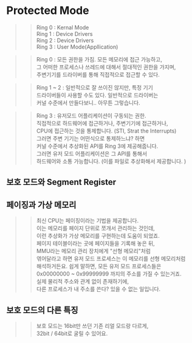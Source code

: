 # Protected Mode

>> Ring 0 : Kernal Mode  
>> Ring 1 : Device Drivers  
>> Ring 2 : Device Drivers  
>> Ring 3 : User Mode(Appllication)  


>> Ring 0 : 모든 권한을 가짐. 모든 메모리에 접근 가능하고,  
>> 그 어떠한 프로세스나 쓰레드에 대해서 절대적인 권한을 가지며,  
>> 주변기기를 드라이버를 통해 직접적으로 접근할 수 있다.  

>> Ring 1 ~ 2 : 일반적으로 잘 쓰이진 않지만, 특정 기기  
>> 드라이버들이 사용할 수도 있다.  일반적으로 드라이버는  
>> 커널 수준에서 만들다보니.. 아무튼 그렇습니다.  

>> Ring 3 : 유저모드 어플리케이션이 구동되는 권한.    
>> 직접적으로 하드웨어에 접근하거나, 주변기기에 접근하거나,    
>> CPU에 접근하는 것을 통제합니다.  (STI, Strat the Interrupts)  
>> 그러면 주변 기기는 어떤식으로 통제하느냐? 하면  
>> 커널 수준에서 추상화된 API를 Ring 3에 제공해줍니다.  
>> 그러면 유저 모드 어플리케이션은 그 API를 통해서  
>> 하드웨어와 소통 가능합니다.  (이를 파일로 추상화해서 제공합니다. )  


## 보호 모드와 Segment Register

## 페이징과 가상 메모리
>> 최신 CPU는 페이징이라는 기법을 제공합니다.  
>> 이는 메모리를 페이지 단위로 쪼개서 관리하는 것인데,  
>> 이런 추상화가 가상 메모리를 구현하는데 도움이 되었죠.  
>> 페이지 테이블이라는 곳에 페이지들을 기록해 놓은 뒤,  
>> MMU라는 메모리 관리 장치에게 "선형 메모리"처럼  
>> 엮어달라고 하면 유저 모드 프로세스는 이 메모리를 선형 메모리처럼  
>> 해석하거든요. 쉽게 말하면, 모든 유저 모드 프로세스들은  
>> 0x00000000 ~ 0x99999999 까지의 주소를 가질 수 있는거죠.   
>> 실제 물리적 주소와 관계 없이 존재하기에,  
>> 다른 프로세스가 내 주소를 쓴다? 있을 수 없는 일입니다.  


## 보호 모드의 다른 특징 
>> 보호 모드는 16bit만 쓰던 기존 리얼 모드랑 다르게,  
>> 32bit / 64bit로 굴릴 수 있어요.  
